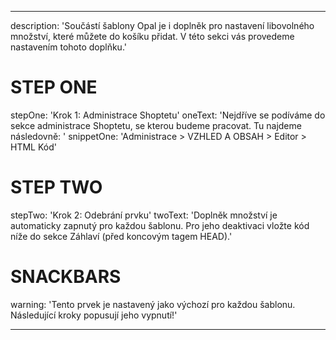 ---

description: 'Součástí šablony Opal je i doplněk pro nastavení libovolného množství, které můžete do košíku přidat. V této sekci vás provedeme nastavením tohoto doplňku.'

# STEP ONE

stepOne: 'Krok 1: Administrace Shoptetu'
oneText: 'Nejdříve se podíváme do sekce administrace Shoptetu, se kterou budeme pracovat. Tu najdeme následovně: '
snippetOne: 'Administrace > VZHLED A OBSAH > Editor > HTML Kód'


# STEP TWO

stepTwo: 'Krok 2: Odebrání prvku'
twoText: 'Doplněk množství je automaticky zapnutý pro každou šablonu. Pro jeho deaktivaci vložte kód níže do sekce Záhlaví (před koncovým tagem HEAD).'

# SNACKBARS 

warning: 'Tento prvek je nastavený jako výchozí pro každou šablonu. Následující kroky popusují jeho vypnutí!'


---